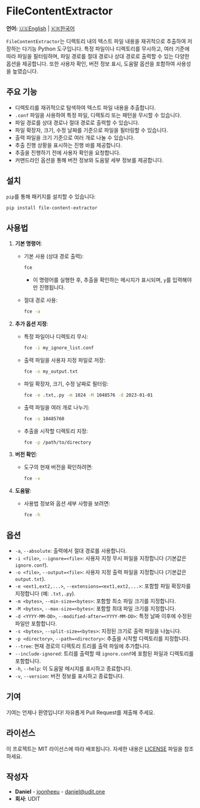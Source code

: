 
# FileContentExtractor

**언어:** [🇺🇸English](README.md) | [🇰🇷한국어](README_ko.md)

`FileContentExtractor`는 디렉토리 내의 텍스트 파일 내용을 재귀적으로 추출하여 저장하는 다기능 Python 도구입니다. 특정 파일이나 디렉토리를 무시하고, 여러 기준에 따라 파일을 필터링하며, 파일 경로를 절대 경로나 상대 경로로 출력할 수 있는 다양한 옵션을 제공합니다. 또한 사용자 확인, 버전 정보 표시, 도움말 옵션을 포함하여 사용성을 높였습니다.

## 주요 기능

- 디렉토리를 재귀적으로 탐색하여 텍스트 파일 내용을 추출합니다.
- `.conf` 파일을 사용하여 특정 파일, 디렉토리 또는 패턴을 무시할 수 있습니다.
- 파일 경로를 상대 경로나 절대 경로로 출력할 수 있습니다.
- 파일 확장자, 크기, 수정 날짜를 기준으로 파일을 필터링할 수 있습니다.
- 출력 파일을 크기 기준으로 여러 개로 나눌 수 있습니다.
- 추출 진행 상황을 표시하는 진행 바를 제공합니다.
- 추출을 진행하기 전에 사용자 확인을 요청합니다.
- 커맨드라인 옵션을 통해 버전 정보와 도움말 세부 정보를 제공합니다.

## 설치

`pip`를 통해 패키지를 설치할 수 있습니다:

```bash
pip install file-content-extractor
```

## 사용법

1. **기본 명령어**:

   - 기본 사용 (상대 경로 출력):

     ```bash
     fce
     ```

     - 이 명령어를 실행한 후, 추출을 확인하는 메시지가 표시되며, `y`를 입력해야만 진행됩니다.

   - 절대 경로 사용:

     ```bash
     fce -a
     ```

2. **추가 옵션 지정**:

   - 특정 파일이나 디렉토리 무시:

     ```bash
     fce -i my_ignore_list.conf
     ```

   - 출력 파일을 사용자 지정 파일로 저장:

     ```bash
     fce -o my_output.txt
     ```

   - 파일 확장자, 크기, 수정 날짜로 필터링:

     ```bash
     fce -e .txt,.py -m 1024 -M 1048576 -d 2023-01-01
     ```

   - 출력 파일을 여러 개로 나누기:

     ```bash
     fce -s 10485760
     ```

   - 추출을 시작할 디렉토리 지정:

     ```bash
     fce -p /path/to/directory
     ```

3. **버전 확인**:

   - 도구의 현재 버전을 확인하려면:

     ```bash
     fce -v
     ```

4. **도움말**:

   - 사용법 정보와 옵션 세부 사항을 보려면:

     ```bash
     fce -h
     ```

## 옵션

- `-a`, `--absolute`: 출력에서 절대 경로를 사용합니다.
- `-i <file>`, `--ignore=<file>`: 사용자 지정 무시 파일을 지정합니다 (기본값은 `ignore.conf`).
- `-o <file>`, `--output=<file>`: 사용자 지정 출력 파일을 지정합니다 (기본값은 `output.txt`).
- `-e <ext1,ext2,...>`, `--extensions=<ext1,ext2,...>`: 포함할 파일 확장자를 지정합니다 (예: `.txt,.py`).
- `-m <bytes>`, `--min-size=<bytes>`: 포함할 최소 파일 크기를 지정합니다.
- `-M <bytes>`, `--max-size=<bytes>`: 포함할 최대 파일 크기를 지정합니다.
- `-d <YYYY-MM-DD>`, `--modified-after=<YYYY-MM-DD>`: 특정 날짜 이후에 수정된 파일만 포함합니다.
- `-s <bytes>`, `--split-size=<bytes>`: 지정된 크기로 출력 파일을 나눕니다.
- `-p <directory>`, `--path=<directory>`: 추출을 시작할 디렉토리를 지정합니다.
- `--tree`: 현재 경로의 디렉토리 트리를 출력 파일에 추가합니다.
- `--include-ignored`: 트리를 출력할 때 `ignore.conf`에 포함된 파일과 디렉토리를 포함합니다.
- `-h`, `--help`: 이 도움말 메시지를 표시하고 종료합니다.
- `-v`, `--version`: 버전 정보를 표시하고 종료합니다.

## 기여

기여는 언제나 환영입니다! 자유롭게 Pull Request를 제출해 주세요.

## 라이선스

이 프로젝트는 MIT 라이선스에 따라 배포됩니다. 자세한 내용은 [LICENSE](LICENSE) 파일을 참조하세요.

## 작성자

- **Daniel** - [joonheeu](https://github.com/joonheeu) - daniel@udit.one
- **회사**: UDIT